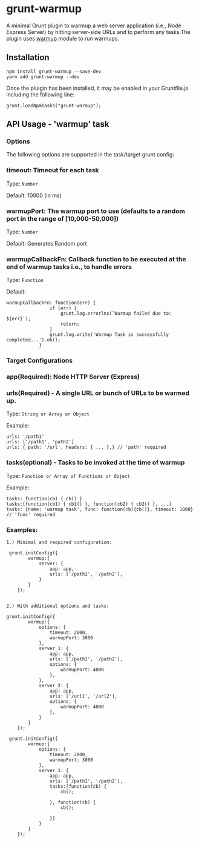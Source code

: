 # grunt-warmup
A minimal Grunt plugin to warmup a web server application (i.e., Node Express Server) by hitting server-side URLs and to perform any tasks.The plugin uses [warmup](https://github.com/patrick-steele-idem/warmup) module to run warmups.

## Installation
```
npm install grunt-warmup --save-dev
yarn add grunt-warmup --dev
```
Once the pluigin has been installed, it may be enabled in your Gruntfile.js including the following line:

```
grunt.loadNpmTasks("grunt-warmup");
``` 

## API Usage - 'warmup' task
### Options
The following options are supported in the task/target grunt config:
### timeout: Timeout for each task
Type: `Number`

Default: 10000 (in ms)

### warmupPort: The warmup port to use (defaults to a random port in the range of [10,000-50,000])
Type: `Number`

Default: Generates Random port

### warmupCallbackFn: Callback function to be executed at the end of warmup tasks i.e., to handle errors
Type: `Function`

Default:
```
warmupCallbackFn: function(err) {
                if (err) {
                    grunt.log.errorlns(`Warmup failed due to: ${err}`);
                    return;
                }
                grunt.log.write('Warmup Task is successfully completed...').ok();
            }
```

### Target Configurations
### app(Required): Node HTTP Server (Express)


### urls(Required) - A single URL or bunch of URLs to be warmed up.
Type: `String or Array or Object`

Example:

```
urls: '/path1'
urls: ['/path1', 'path2']
urls: { path: '/url', headers: { ... },} // 'path' required

```


### tasks(optional) - Tasks to be invoked at the time of warmup
Type: `Function or Array of Functions or Object`

Example: 

```
tasks: function(cb) { cb() }
tasks:[function(cb1) { cb1() }, function(cb2) { cb2() }, ...]
tasks: {name: 'warmup task', func: function(cb){cb()}, timeout: 1000} // 'func' required

```
### Examples:

```
1.) Minimal and required configuration:

 grunt.initConfig({
        warmup:{
            server: {
                app: app,
                urls: ['/path1', '/path2'],
            }
        }
    });
    
    
2.) With additional options and tasks:

grunt.initConfig({
        warmup:{
            options: {
                timeout: 2000,
                warmupPort: 3000
            },
            server_1: {
                app: app,
                urls: ['/path1', '/path2'],
                options: {
                    warmupPort: 4000
                },
            },
            server_2: {
                app: app,
                urls: ['/url1', '/url2'],
                options: {
                    warmupPort: 4000
                },
            }
        }
    });
    
 grunt.initConfig({
        warmup:{
            options: {
                timeout: 2000,
                warmupPort: 3000
            },
            server_1: {
                app: app,
                urls: ['/path1', '/path2'],
                tasks:[function(cb) {
                    cb();

                }, function(cb) {
                    cb();

                }]
            }
        }
    });

```


